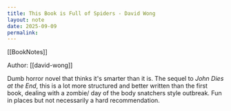 ```yaml
---
title: This Book is Full of Spiders - David Wong
layout: note
date: 2025-09-09
permalink:
---
```

[[BookNotes]] 

Author: [[david-wong]]

Dumb horror novel that thinks it's smarter than it is. The sequel to *John Dies at the End*, this is a lot more structured and better written than the first book, dealing with a zombie/ day of the body snatchers style outbreak. Fun in places but not necessarily a hard recommendation.